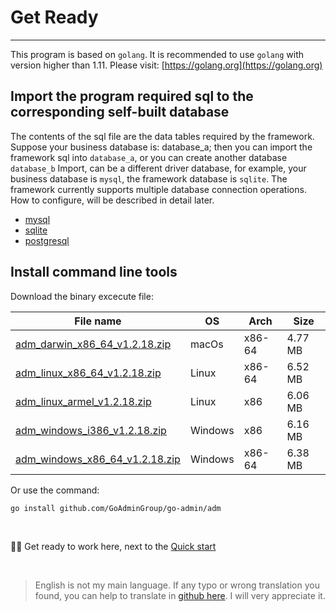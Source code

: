 # Get Ready
---

This program is based on ```golang```. It is recommended to use ```golang``` with version higher than 1.11. Please visit: [https://golang.org](https://golang.org)

## Import the program required sql to the corresponding self-built database

The contents of the sql file are the data tables required by the framework. Suppose your business database is: database_a; then you can import the framework sql into ```database_a```, or you can create another database ```database_b``` Import, can be a different driver database, for example, your business database is ```mysql```, the framework database is ```sqlite```. The framework currently supports multiple database connection operations. How to configure, will be described in detail later.

- [mysql](https://raw.githubusercontent.com/GoAdminGroup/go-admin/master/data/admin.sql)
- [sqlite](https://raw.githubusercontent.com/GoAdminGroup/go-admin/master/data/admin.db)
- [postgresql](https://raw.githubusercontent.com/GoAdminGroup/go-admin/master/data/admin.pgsql)

## Install command line tools

Download the binary excecute file: 

|  File name   | OS  | Arch  | Size  |
|  ----  | ----  | ----  |----  |
| [adm_darwin_x86_64_v1.2.18.zip](http://file.go-admin.cn/go_admin/cli/v1_2_18/adm_darwin_x86_64_v1.2.18.zip)  | macOs | x86-64 | 4.77 MB
| [adm_linux_x86_64_v1.2.18.zip](http://file.go-admin.cn/go_admin/cli/v1_2_18/adm_linux_x86_64_v1.2.18.zip)  | Linux | x86-64   | 6.52 MB
| [adm_linux_armel_v1.2.18.zip](http://file.go-admin.cn/go_admin/cli/v1_2_18/adm_linux_armel_v1.2.18.zip)  | Linux | x86   | 6.06 MB
| [adm_windows_i386_v1.2.18.zip](http://file.go-admin.cn/go_admin/cli/v1_2_18/adm_windows_i386_v1.2.18.zip)  | Windows | x86  |6.16 MB
| [adm_windows_x86_64_v1.2.18.zip](http://file.go-admin.cn/go_admin/cli/v1_2_18/adm_windows_x86_64_v1.2.18.zip)  | Windows | x86-64   |6.38 MB


Or use the command:

```
go install github.com/GoAdminGroup/go-admin/adm
```

<br>

🍺🍺 Get ready to work here, next to the [Quick start](quick_start)

<br>

> English is not my main language. If any typo or wrong translation you found, you can help to translate in [github here](https://github.com/GoAdminGroup/docs). I will very appreciate it.


